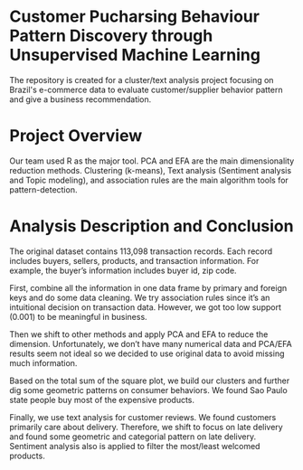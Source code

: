 # Customer Pucharsing Behaviour Pattern Discovery through Unsupervised Machine Learning
The repository is created for a cluster/text analysis project focusing on Brazil's e-commerce data to evaluate customer/supplier behavior pattern and give a business recommendation.

# Project Overview
Our team used R as the major tool. PCA and EFA are the main dimensionality reduction methods. Clustering (k-means), Text analysis (Sentiment analysis and Topic modeling), and association rules are the main algorithm tools for pattern-detection. 

# Analysis Description and Conclusion
The original dataset contains 113,098 transaction records. Each record includes buyers, sellers, products, and transaction information. For example, the buyer’s information includes buyer id, zip code. 

First, combine all the information in one data frame by primary and foreign keys and do some data cleaning. We try association rules since it’s an intuitional decision on transaction data. However, we got too low support (0.001) to be meaningful in business. 

Then we shift to other methods and apply PCA and EFA to reduce the dimension. Unfortunately, we don’t have many numerical data and PCA/EFA results seem not ideal so we decided to use original data to avoid missing much information.

Based on the total sum of the square plot, we build our clusters and further dig some geometric patterns on consumer behaviors. We found Sao Paulo state people buy most of the expensive products. 

Finally, we use text analysis for customer reviews. We found customers primarily care about delivery. Therefore, we shift to focus on late delivery and found some geometric and categorial pattern on late delivery. Sentiment analysis also is applied to filter the most/least welcomed products. 
